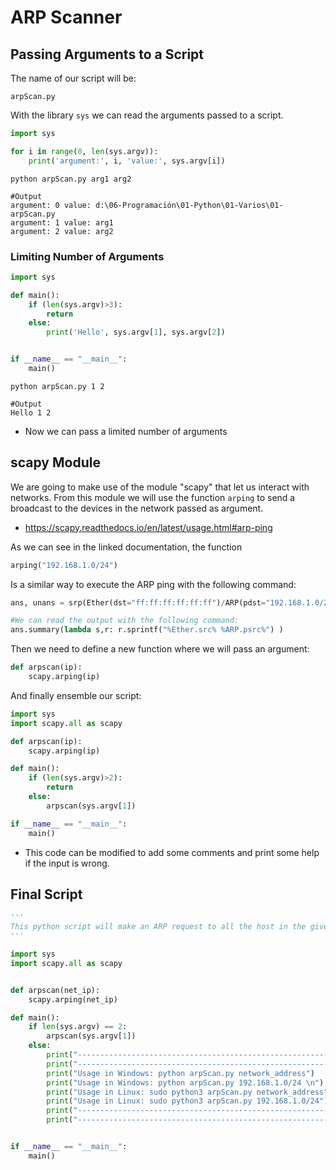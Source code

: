 # ARP Scanner
## Passing Arguments to a Script
The name of our script will be:
```shell
arpScan.py
```

With the library `sys` we can read the arguments passed to a script.
```python
import sys

for i in range(0, len(sys.argv)):
    print('argument:', i, 'value:', sys.argv[i])
```

```shell
python arpScan.py arg1 arg2

#Output
argument: 0 value: d:\06-Programación\01-Python\01-Varios\01-arpScan.py
argument: 1 value: arg1
argument: 2 value: arg2
```

### Limiting Number of Arguments
```python
import sys

def main():
    if (len(sys.argv)>3):
        return
    else:
        print('Hello', sys.argv[1], sys.argv[2])


if __name__ == "__main__":
    main()
```

```shell
python arpScan.py 1 2

#Output
Hello 1 2
```
- Now we can pass a limited number of arguments


## scapy Module
We are going to make use of the module "scapy" that let us interact with networks. From this module we will use the function `arping` to send a broadcast to the devices in the network passed as argument.

- https://scapy.readthedocs.io/en/latest/usage.html#arp-ping

As we can see in the linked documentation, the function
```python
arping("192.168.1.0/24")
```
Is a similar way to execute the ARP ping with the following command:
```python
ans, unans = srp(Ether(dst="ff:ff:ff:ff:ff:ff")/ARP(pdst="192.168.1.0/24"), timeout=2)

#We can read the output with the following command:
ans.summary(lambda s,r: r.sprintf("%Ether.src% %ARP.psrc%") )
```

Then we need to define a new function where we will pass an argument:
```python
def arpscan(ip):
    scapy.arping(ip)
```

And finally ensemble our script:
```python
import sys
import scapy.all as scapy

def arpscan(ip):
    scapy.arping(ip)

def main():
    if (len(sys.argv)>2):
        return
    else:
        arpscan(sys.argv[1])

if __name__ == "__main__":
    main()

```
- This code can be modified to add some comments and print some help if the input is wrong.

## Final Script
```python
'''
This python script will make an ARP request to all the host in the given network to identify the active hosts.
'''

import sys
import scapy.all as scapy


def arpscan(net_ip):
    scapy.arping(net_ip)

def main():
    if len(sys.argv) == 2:
        arpscan(sys.argv[1])
    else:
        print("---------------------------------------------------------")
        print("---------------------------------------------------------")
        print("Usage in Windows: python arpScan.py network_address")
        print("Usage in Windows: python arpScan.py 192.168.1.0/24 \n")
        print("Usage in Linux: sudo python3 arpScan.py network_address")
        print("Usage in Linux: sudo python3 arpScan.py 192.168.1.0/24")
        print("---------------------------------------------------------")
        print("---------------------------------------------------------")


if __name__ == "__main__":
    main()

```

